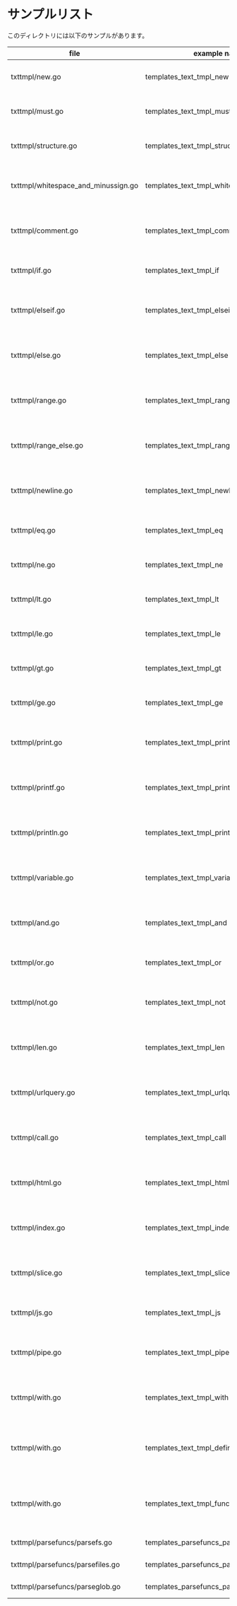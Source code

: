 # サンプルリスト

このディレクトリには以下のサンプルがあります。

| file                                | example name                                  | note                                                        |
|-------------------------------------|-----------------------------------------------|-------------------------------------------------------------|
| txttmpl/new.go                      | templates\_text\_tmpl\_new                    | text/template の Newメソッドのサンプルです.                             |
| txttmpl/must.go                     | templates\_text\_tmpl\_must                   | text/template の Mustメソッドのサンプルです.                            |
| txttmpl/structure.go                | templates\_text\_tmpl\_structure              | テンプレートに差し込む構造体についてのサンプルです.                                  |
| txttmpl/whitespace_and_minussign.go | templates\_text\_tmpl\_whitespace\_and\_minus | テンプレートで使用する {{- }} と {{ -}} についてのサンプルです.                    |
| txttmpl/comment.go                  | templates\_text\_tmpl\_comment                | text/template の テンプレート仕様 におけるコメントのサンプルです.                   |
| txttmpl/if.go                       | templates\_text\_tmpl\_if                     | text/template の テンプレート仕様 におけるifのサンプルです.                     |
| txttmpl/elseif.go                   | templates\_text\_tmpl\_elseif                 | text/template の テンプレート仕様 におけるelse ifのサンプルです.                |
| txttmpl/else.go                     | templates\_text\_tmpl\_else                   | text/template の テンプレート仕様 におけるelseのサンプルです.                   |
| txttmpl/range.go                    | templates\_text\_tmpl\_range                  | text/template の テンプレート仕様 におけるrangeのサンプルです.                  |
| txttmpl/range\_else.go              | templates\_text\_tmpl\_range\_else            | text/template の テンプレート仕様 におけるrange..elseのサンプルです.            |
| txttmpl/newline.go                  | templates\_text\_tmpl\_newline                | text/template の テンプレート仕様 における改行のサンプルです.                     |
| txttmpl/eq.go                       | templates\_text\_tmpl\_eq                     | text/template の テンプレート仕様 における eq のサンプルです.                   |
| txttmpl/ne.go                       | templates\_text\_tmpl\_ne                     | text/template の テンプレート仕様 における ne のサンプルです.                   |
| txttmpl/lt.go                       | templates\_text\_tmpl\_lt                     | text/template の テンプレート仕様 における lt のサンプルです.                   |
| txttmpl/le.go                       | templates\_text\_tmpl\_le                     | text/template の テンプレート仕様 における le のサンプルです.                   |
| txttmpl/gt.go                       | templates\_text\_tmpl\_gt                     | text/template の テンプレート仕様 における gt のサンプルです.                   |
| txttmpl/ge.go                       | templates\_text\_tmpl\_ge                     | text/template の テンプレート仕様 における ge のサンプルです.                   |
| txttmpl/print.go                    | templates\_text\_tmpl\_print                  | text/template の テンプレート仕様 における print 関数 のサンプルです.             |
| txttmpl/printf.go                   | templates\_text\_tmpl\_printf                 | text/template の テンプレート仕様 における printf 関数 のサンプルです.            |
| txttmpl/println.go                  | templates\_text\_tmpl\_println                | text/template の テンプレート仕様 における println 関数 のサンプルです.           |
| txttmpl/variable.go                 | templates\_text\_tmpl\_variable               | text/template の テンプレート仕様 における 変数 のサンプルです.                   |
| txttmpl/and.go                      | templates\_text\_tmpl\_and                    | text/template の テンプレート仕様 における and のサンプルです.                  |
| txttmpl/or.go                       | templates\_text\_tmpl\_or                     | text/template の テンプレート仕様 における or のサンプルです.                   |
| txttmpl/not.go                      | templates\_text\_tmpl\_not                    | text/template の テンプレート仕様 における not のサンプルです.                  |
| txttmpl/len.go                      | templates\_text\_tmpl\_len                    | text/template の テンプレート仕様 における len のサンプルです.                  |
| txttmpl/urlquery.go                 | templates\_text\_tmpl\_urlquery               | text/template の テンプレート仕様 における urlquery のサンプルです.             |
| txttmpl/call.go                     | templates\_text\_tmpl\_call                   | text/template の テンプレート仕様 における call のサンプルです.                 |
| txttmpl/html.go                     | templates\_text\_tmpl\_html                   | text/template の テンプレート仕様 における html のサンプルです.                 |
| txttmpl/index.go                    | templates\_text\_tmpl\_index                  | text/template の テンプレート仕様 における index のサンプルです.                |
| txttmpl/slice.go                    | templates\_text\_tmpl\_slice                  | text/template の テンプレート仕様 における slice のサンプルです.                |
| txttmpl/js.go                       | templates\_text\_tmpl\_js                     | text/template の テンプレート仕様 における js のサンプルです.                   |
| txttmpl/pipe.go                     | templates\_text\_tmpl\_pipe                   | text/template の テンプレート仕様 における pipe のサンプルです.                 |
| txttmpl/with.go                     | templates\_text\_tmpl\_with                   | text/template の テンプレート仕様 における with のサンプルです.                 |
| txttmpl/with.go                     | templates\_text\_tmpl\_define                 | text/template の テンプレート仕様 における define (独自テンプレートの定義) のサンプルです. |
| txttmpl/with.go                     | templates\_text\_tmpl\_funcmap                | text/template の テンプレート仕様 における funcmap (独自関数の定義) のサンプルです.    |
| txttmpl/parsefuncs/parsefs.go       | templates\_parsefuncs\_parsefs                | template.ParseFS() のサンプルです.                                 |
| txttmpl/parsefuncs/parsefiles.go    | templates\_parsefuncs\_parsefiles             | template.ParseFiles() のサンプルです.                              |
| txttmpl/parsefuncs/parseglob.go     | templates\_parsefuncs\_parseglob              | template.ParseGlob() のサンプルです.                               |
